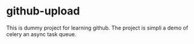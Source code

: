 # github-upload

This is dummy project for learning github.
The project is simpli a demo of celery an async task queue.

